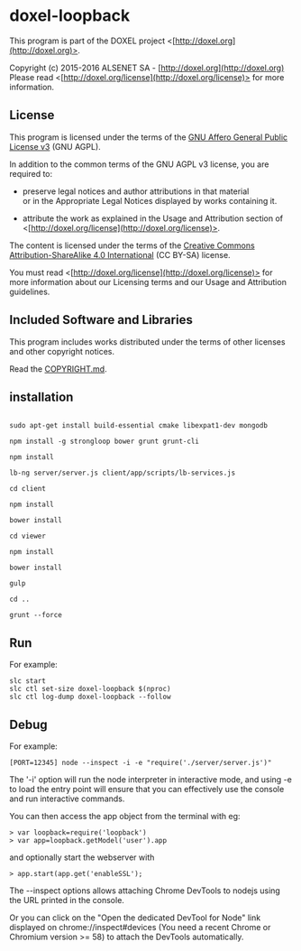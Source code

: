 # doxel-loopback<br />
This program is part of the DOXEL project <[http://doxel.org](http://doxel.org)>.

Copyright (c) 2015-2016 ALSENET SA - [http://doxel.org](http://doxel.org)<br />
Please read <[http://doxel.org/license](http://doxel.org/license)> for more
information.


## License

This program is licensed under the terms of the
[GNU Affero General Public License v3](http://www.gnu.org/licenses/agpl.html)
(GNU AGPL).

In addition to the common terms of the GNU AGPL v3 license, you are required to:

*   preserve legal notices and author attributions in that material<br />
    or in the Appropriate Legal Notices displayed by works containing it.

*   attribute the work as explained in the Usage and Attribution section of
    <[http://doxel.org/license](http://doxel.org/license)>.

The content is licensed under the terms of the
[Creative Commons Attribution-ShareAlike 4.0 International](http://creativecommons.org/licenses/by-sa/4.0/)
(CC BY-SA) license.

You must read <[http://doxel.org/license](http://doxel.org/license)> for more
information about our Licensing terms and our Usage and Attribution guidelines.


## Included Software and Libraries

This program includes works distributed under the terms of other licenses and other copyright notices.

Read the [COPYRIGHT.md](https://github.com/doxel/doxel-loopback/blob/master/COPYRIGHT.md).


## installation

```

sudo apt-get install build-essential cmake libexpat1-dev mongodb

npm install -g strongloop bower grunt grunt-cli

npm install

lb-ng server/server.js client/app/scripts/lb-services.js

cd client

npm install

bower install

cd viewer

npm install

bower install

gulp

cd ..

grunt --force

```

## Run

For example:
```
slc start
slc ctl set-size doxel-loopback $(nproc)
slc ctl log-dump doxel-loopback --follow

```

## Debug

For example:

```
[PORT=12345] node --inspect -i -e "require('./server/server.js')"
```

The '-i' option will run the node interpreter in interactive mode, and using -e to load the entry point will ensure that you can effectively use the console and run interactive commands.

You can then access the app object from the terminal with eg:

```
> var loopback=require('loopback')
> var app=loopback.getModel('user').app
```
and optionally start the webserver with
```
> app.start(app.get('enableSSL');
```


The --inspect options allows attaching Chrome DevTools to nodejs using the URL printed in the console.

Or you can click on the "Open the dedicated DevTool for Node" link displayed on chrome://inspect#devices (You need a recent Chrome or Chromium version >= 58) to attach the DevTools automatically.
